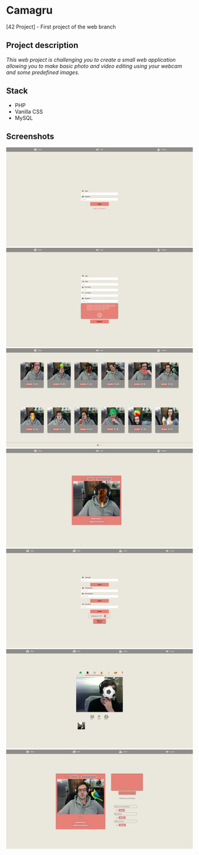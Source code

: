 # Camagru
[42 Project] - First project of the web branch


## Project description
*This web project is challenging you to create a small web application allowing you to make basic photo and video editing using your webcam and some predefined images.*

## Stack
* PHP
* Vanilla CSS
* MySQL

## Screenshots
![Login page](./screenshots/first.png)
![Register page](./screenshots/second.png)
![Gallery page](./screenshots/third.png)
![Picture page](./screenshots/fourth.png)
![Settings page](./screenshots/fifth.png)
![Booth page](./screenshots/sixth.png)
![Picture page](./screenshots/seventh.png)
